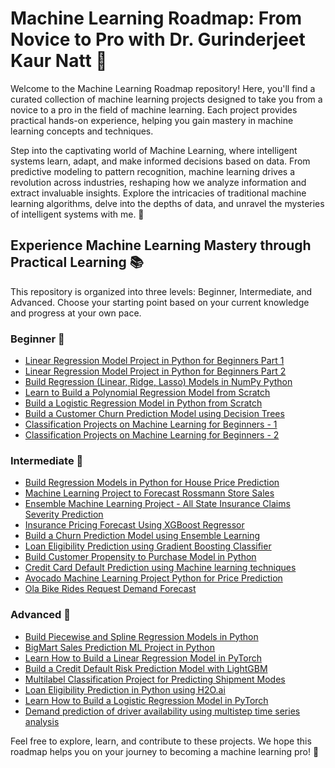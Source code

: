 # Machine Learning Roadmap: From Novice to Pro with Dr. Gurinderjeet Kaur Natt 🚀

Welcome to the Machine Learning Roadmap repository! Here, you'll find a curated collection of machine learning projects designed to take you from a novice to a pro in the field of machine learning. Each project provides practical hands-on experience, helping you gain mastery in machine learning concepts and techniques.

Step into the captivating world of Machine Learning, where intelligent systems learn, adapt, and make informed decisions based on data. From predictive modeling to pattern recognition, machine learning drives a revolution across industries, reshaping how we analyze information and extract invaluable insights. Explore the intricacies of traditional machine learning algorithms, delve into the depths of data, and unravel the mysteries of intelligent systems with me. 🤖

## Experience Machine Learning Mastery through Practical Learning 📚

This repository is organized into three levels: Beginner, Intermediate, and Advanced. Choose your starting point based on your current knowledge and progress at your own pace.

### Beginner 🌱

- [Linear Regression Model Project in Python for Beginners Part 1](/beginner/linear-regression-part1)
- [Linear Regression Model Project in Python for Beginners Part 2](/beginner/linear-regression-part2)
- [Build Regression (Linear, Ridge, Lasso) Models in NumPy Python](/beginner/regression-models-numpy)
- [Learn to Build a Polynomial Regression Model from Scratch](/beginner/polynomial-regression-scratch)
- [Build a Logistic Regression Model in Python from Scratch](/beginner/logistic-regression-scratch)
- [Build a Customer Churn Prediction Model using Decision Trees](/beginner/churn-prediction-decision-trees)
- [Classification Projects on Machine Learning for Beginners - 1](/beginner/classification-projects-1)
- [Classification Projects on Machine Learning for Beginners - 2](/beginner/classification-projects-2)

### Intermediate 🚧

- [Build Regression Models in Python for House Price Prediction](/intermediate/house-price-prediction)
- [Machine Learning Project to Forecast Rossmann Store Sales](/intermediate/rossmann-store-sales)
- [Ensemble Machine Learning Project - All State Insurance Claims Severity Prediction](/intermediate/all-state-insurance-claims)
- [Insurance Pricing Forecast Using XGBoost Regressor](/intermediate/insurance-pricing-xgboost)
- [Build a Churn Prediction Model using Ensemble Learning](/intermediate/churn-prediction-ensemble)
- [Loan Eligibility Prediction using Gradient Boosting Classifier](/intermediate/loan-eligibility-gradient-boosting)
- [Build Customer Propensity to Purchase Model in Python](/intermediate/customer-propensity-purchase)
- [Credit Card Default Prediction using Machine learning techniques](/intermediate/credit-card-default-prediction)
- [Avocado Machine Learning Project Python for Price Prediction](/intermediate/avocado-price-prediction)
- [Ola Bike Rides Request Demand Forecast](/intermediate/ola-bike-demand-forecast)

### Advanced 🚀

- [Build Piecewise and Spline Regression Models in Python](/advanced/piecewise-spline-regression)
- [BigMart Sales Prediction ML Project in Python](/advanced/bigmart-sales-prediction)
- [Learn How to Build a Linear Regression Model in PyTorch](/advanced/pytorch-linear-regression)
- [Build a Credit Default Risk Prediction Model with LightGBM](/advanced/lightgbm-credit-default)
- [Multilabel Classification Project for Predicting Shipment Modes](/advanced/multilabel-shipment-modes)
- [Loan Eligibility Prediction in Python using H2O.ai](/advanced/h2o-loan-eligibility)
- [Learn How to Build a Logistic Regression Model in PyTorch](/advanced/pytorch-logistic-regression)
- [Demand prediction of driver availability using multistep time series analysis](/advanced/driver-demand-prediction)

Feel free to explore, learn, and contribute to these projects. We hope this roadmap helps you on your journey to becoming a machine learning pro! 🌟
